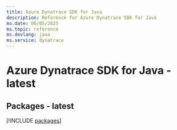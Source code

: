 ```yaml
---
title: Azure Dynatrace SDK for Java
description: Reference for Azure Dynatrace SDK for Java
ms.date: 06/05/2025
ms.topic: reference
ms.devlang: java
ms.service: dynatrace
---
```

# Azure Dynatrace SDK for Java - latest
## Packages - latest
[!INCLUDE [packages](dynatrace-index.md)]